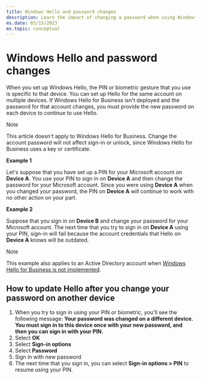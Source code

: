 ```yaml
---
title: Windows Hello and password changes
description: Learn the impact of changing a password when using Windows Hello.
ms.date: 03/15/2023
ms.topic: conceptual
---
```

# Windows Hello and password changes

When you set up Windows Hello, the PIN or biometric gesture that you use is specific to that device. You can set up Hello for the same account on multiple devices. If Windows Hello for Business isn't deployed and the password for that account changes, you must provide the new password on each device to continue to use Hello.

> [!Note]
> This article doesn't apply to Windows Hello for Business. Change the account password will not affect sign-in or unlock, since Windows Hello for Business uses a key or certificate.

**Example 1**

Let's suppose that you have set up a PIN for your Microsoft account on **Device A**. You use your PIN to sign in on **Device A** and then change the password for your Microsoft account.
Since you were using **Device A** when you changed your password, the PIN on **Device A** will continue to work with no other action on your part.

**Example 2**

Suppose that you sign in on **Device B** and change your password for your Microsoft account. The next time that you try to sign in on **Device A** using your PIN, sign-in will fail because the account credentials that Hello on **Device A** knows will be outdated.

>[!NOTE]
>This example also applies to an Active Directory account when [Windows Hello for Business is not implemented](hello-manage-in-organization.md).

## How to update Hello after you change your password on another device

1. When you try to sign in using your PIN or biometric, you'll see the following message: **Your password was changed on a different device. You must sign in to this device once with your new password, and then you can sign in with your PIN.**
1. Select **OK**
1. Select **Sign-in options**
1. Select **Password**
1. Sign in with new password
1. The next time that you sign in, you can select **Sign-in options > PIN** to resume using your PIN.
